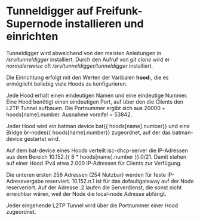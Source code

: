 # Tunneldigger auf Freifunk-Supernode installieren und einrichten

Tunneldigger wird abweichend von den meisten Anleitungen in */srv/tunneldigger* installiert. Durch den Aufruf von *git clone* wird er *normalerweise* oft */srv/tunneldigger/tunneldigger* installiert.

Die Einrichtung erfolgt mit den Werten der Varibalen **hood:**, die es ermöglicht beliebig viele Hoods zu konfigurieren.

Jede Hood erhält einen eindeutigen Namen und eine eindeutige Nummer.
Eine Hood benötigt einen eindeutigen Port, auf über den die Clients den L2TP Tunnel aufbauen. Die Portnummer ergibt sich aus 20000 + hoods[name].number. Ausnahme voreifel = 53842.

Jeder Hood wird ein batman device bat{{ hoods[name].number}} und eine Bridge br-nodes{{ hoods[name].number}} zugeordnet, auf der das batman-device gestartet wird. 

Auf dem bat-device eines Hoods verteilt isc-dhcp-server die IP-Adressen aus dem Bereich 10.152.{{ 8 * hoods[name].number }}.0/21. Damit stehen auf einer Hood IPv4 etwa 2.000 IP-Adressen für Clients zur Verfügung.

Die unteren ersten 256 Adressen (254 Nutzbar) werden für feste IP-Adressvergabe reserviert. 10.152.n.1 ist für das defaultgateway auf der Node reserveriert. Auf der Adresse .2 laufen die Serverdienst, die sonst nicht erreichbar wären, weil der Node die local-node Adresse abfängt.

Jeder eingehende L2TP Tunnel wird über die Portnummer einer Hood zugeordnet.
